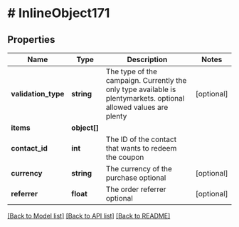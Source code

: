 # # InlineObject171

## Properties

Name | Type | Description | Notes
------------ | ------------- | ------------- | -------------
**validation_type** | **string** | The type of the campaign. Currently the only type available is plentymarkets. optional allowed values are plenty | [optional] 
**items** | **object[]** |  | 
**contact_id** | **int** | The ID of the contact that wants to redeem the coupon | 
**currency** | **string** | The currency of the purchase optional | [optional] 
**referrer** | **float** | The order referrer optional | [optional] 

[[Back to Model list]](../../README.md#documentation-for-models) [[Back to API list]](../../README.md#documentation-for-api-endpoints) [[Back to README]](../../README.md)


